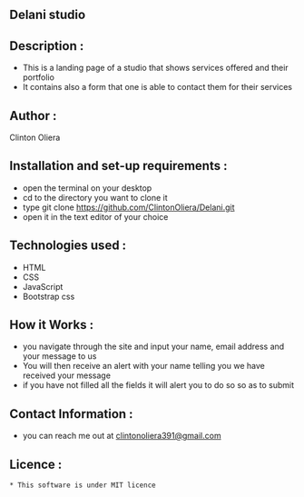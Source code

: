 ## Delani studio

## Description :
* This is a landing page of a studio that shows services offered and their portfolio
* It contains also a form that one is able to contact them for their services

## Author :
Clinton Oliera

## Installation and set-up requirements :
* open the terminal on your desktop
* cd to the directory you want to clone it
* type git clone  https://github.com/ClintonOliera/Delani.git
* open it in the text editor of your choice

## Technologies used :
* HTML
* CSS
* JavaScript
* Bootstrap css

## How it Works :
  * you navigate through the site and input your name, email address and your message to us
  * You will then receive an alert with your name telling you we have received your message
  * if you have not filled all the fields it will alert you to do so so as to submit

  ## Contact Information :
   * you can reach me out at clintonoliera391@gmail.com

   ## Licence :
    * This software is under MIT licence


